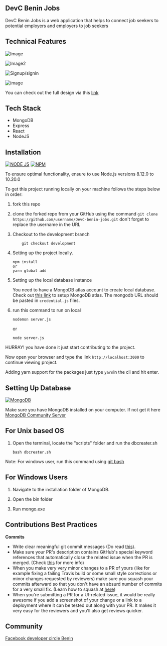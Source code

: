 DevC Benin Jobs
--------
DevC Benin Jobs is a web application that helps to connect job seekers to potential employers and employers to job seekers



Technical Features
--------------------

![Image](https://res.cloudinary.com/dkzeltrml/image/upload/v1597847579/Screenshot_117_n45rwo.png)

![Image2](https://res.cloudinary.com/dkzeltrml/image/upload/v1597848546/Screenshot_116_mzegkj.png)

![Signup/signin](https://res.cloudinary.com/dkzeltrml/image/upload/v1597848771/Screenshot_115_ocoey3.png)

![image](https://res.cloudinary.com/dkzeltrml/image/upload/v1597848953/Screenshot_114_lzkjfu.png)

You can check out the full design via this [link](https://www.figma.com/file/AAbNtPk8EFhndeMqWpxfvT/DevC-Jobs?node-id=3%3A694) 






Tech Stack
--------------------
* MongoDB
* Express
* React
* NodeJS


Installation
------------

[![NODE JS](http://img.shields.io/badge/NodeJS-required-teal.svg?logo=node.js)](https://nodejs.org/en/) [![NPM](http://img.shields.io/badge/npm-required-red.svg?logo=npm)](http://npmjs.com/)

To ensure optimal functionality, ensure to use Node.js versions 8.12.0 to 10.20.0

To get this project running locally on your machine follows the steps below in order:

1. fork this repo
2. clone the forked repo from your GitHub 
using the command `git clone https://github.com/username/DevC-benin-jobs.git` don't forget to replace the username in the URL

3. Checkout to the development branch

    ```shell
        git checkout development
    ```

4. Setting up the project locally.

    ```shell
    npm install
    or 
    yarn global add
    ```

5. Setting up the local database instance 
      
      You need to have a MongoDB atlas account to create local database.
      Check out [this link](https://www.youtube.com/watch?v=KKyag6t98g8) to setup MongoDB atlas.
      The mongodb URL should be pasted in `credential.js` files.



6. run this command to run on local

    ```shell
    nodemon server.js
    ```
    or
    ```shell
    node server.js
    ```

HURRAY! you have done it just start contributing to the project.

Now open your browser and type the link `http://localhost:3000` to continue viewing project.

Adding yarn support for the packages just type `yarn`in the cli and hit enter.

Setting Up Database
------------


[![MongoDB](http://img.shields.io/badge/Mongo-DB-green.svg?logo=mongodb)](https://www.mongodb.com/download-center/community)

Make sure you have MongoDB installed on your computer. If not get it here [MongoDB Community Server](https://www.mongodb.com/download-center/community)

## For Unix based OS
1. Open the terminal, locate the "scripts" folder and run the dbcreater.sh

    ```shell
    bash dbcreater.sh
    ```

Note: For windows user, run this command using [git bash](https://git-scm.com/download/win)

## For Windows Users
1. Navigate to the installation folder of MongoDB.

2. Open the bin folder

3. Run mongo.exe

## Contributions Best Practices

**Commits**
* Write clear meaningful git commit messages (Do read [this](http://chris.beams.io/posts/git-commit/)).
* Make sure your PR's description contains GitHub's special keyword references that automatically close the related issue when the PR is merged. (Check [this](https://github.com/blog/1506-closing-issues-via-pull-requests) for more info)
* When you make very very minor changes to a PR of yours (like for example fixing a failing Travis build or some small style corrections or minor changes requested by reviewers) make sure you squash your commits afterward so that you don't have an absurd number of commits for a very small fix. (Learn how to squash at [here](https://davidwalsh.name/squash-commits-git))
* When you're submitting a PR for a UI-related issue, it would be really awesome if you add a screenshot of your change or a link to a deployment where it can be tested out along with your PR. It makes it very easy for the reviewers and you'll also get reviews quicker.

## Community

[Facebook developer circle Benin](https://www.facebook.com/groups/DevCBenin)

